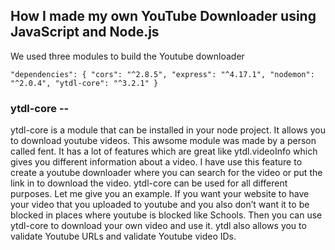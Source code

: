 ## How I made my own YouTube Downloader using JavaScript and Node.js

We used three modules to build the Youtube downloader

`"dependencies": { "cors": "^2.8.5", "express": "^4.17.1", "nodemon": "^2.0.4", "ytdl-core": "^3.2.1" }`

### ytdl-core --

ytdl-core is a module that can be installed in your node project. It allows you to download youtube videos. This awsome module was made by a person called fent. It has a lot of features which are great like ytdl.videoInfo which gives you different information about a video. I have use this feature to create a youtube downloader where you can search for the video or put the link in to download the video. ytdl-core can be used for all different purposes. Let me give you an example. If you want your website to have your video that you uploaded to youtube and you also don’t want it to be blocked in places where youtube is blocked like Schools. Then you can use ytdl-core to download your own video and use it. ytdl also allows you to validate Youtube URLs and validate Youtube video IDs.
